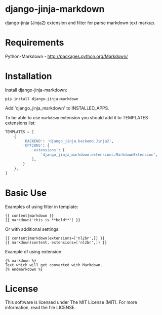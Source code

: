 django-jinja-markdown
==============

django-jinja (Jinja2) extension and filter for parse markdown text markup.


Requirements
============

Python-Markdown - http://packages.python.org/Markdown/


Installation
=============

Install django-jinja-markdown:

    pip install django-jinja-markdown

Add 'django_jinja_markdown' to INSTALLED_APPS.

To be able to use `markdown` extension you should add it to TEMPLATES extensions list:

```python
TEMPLATES = [
    {
        'BACKEND': 'django_jinja.backend.Jinja2',
        'OPTIONS': {
            'extensions': [
                'django_jinja_markdown.extensions.MarkdownExtension',
            ],
        }
    },
]
```

Basic Use
=========

Examples of using filter in template:

    {{ content|markdown }}
    {{ markdown('this is **bold**') }}

Or with additional settings:

    {{ content|markdown(extensions=['nl2br',]) }}
    {{ markdown(content, extensions=['nl2br',]) }}

Example of using extension:

    {% markdown %}
    Text which will get converted with Markdown.
    {% endmarkdown %}

License
=======

This software is licensed under The MIT License (MIT). For more information, read the file LICENSE.
